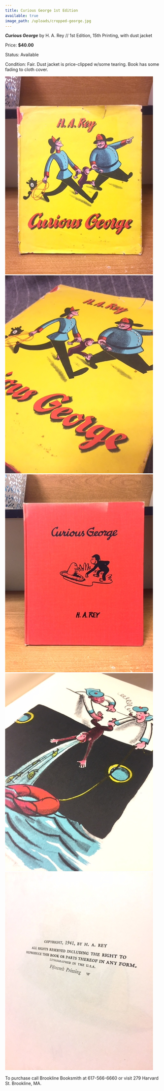 ```yaml
---
title: Curious George 1st Edition
available: true
image_path: /uploads/cropped-george.jpg
---
```



***Curious George*** by H. A. Rey // 1st Edition, 15th Printing, with dust jacket

Price:&nbsp;**$40.00**

Status: Available

Condition: Fair. Dust jacket is price-clipped w/some tearing. Book has some fading to cloth cover.&nbsp;

![](/uploads/versions/img-2528---x----480-640x---.JPG)![](/uploads/versions/img-2527---x----480-640x---.JPG)![](/uploads/versions/img-2525-1---x----480-640x---.JPG)![](/uploads/versions/img-2524---x----480-640x---.JPG)![](/uploads/versions/img-2526---x----480-640x---.JPG)

To purchase call Brookline Booksmith at 617-566-6660 or visit 279 Harvard St. Brookline, MA.